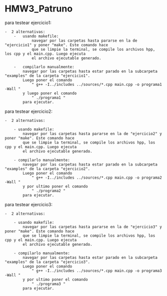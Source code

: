 # HMW3_Patruno

para testear ejercicio1:

    -  2 alternativas:
        -   usando makefile:
                navegar por las carpetas hasta pararse en la de "ejercicio1" y poner "make". Este comando hace
                que se limpie la terminal, se compile los archivos hpp, los cpp y el main.cpp. Luego ejecuta
                el archivo ejecutable generado.

        -   compilarlo manualmente:
            navegar por las carpetas hasta estar parado en la subcarpeta "examples" de la carpeta "ejercicio1".
            Luego poner el comando
                " g++ -I../includes ../sources/*.cpp main.cpp -o programa1 -Wall " 
            y luego poner el comando 
                " ./programa1 " 
            para ejecutar.

para testear ejercicio2:

    -  2 alternativas:

        - usando makefile:
            navegar por las carpetas hasta pararse en la de "ejercicio2" y poner "make". Este comando hace
            que se limpie la terminal, se compile los archivos hpp, los cpp y el main.cpp. Luego ejecuta
            el archivo ejecutable generado.

        - compilarlo manualmente:
            navegar por las carpetas hasta estar parado en la subcarpeta "examples" de la carpeta "ejercicio2".
            Luego poner el comando
                " g++ -I../includes ../sources/*.cpp main.cpp -o programa2 -Wall " 
            y por ultimo poner el comando 
                " ./programa2 " 
            para ejecutar.

para testear ejercicio3:

    -  2 alternativas:

        - usando makefile:
            navegar por las carpetas hasta pararse en la de "ejercicio3" y poner "make". Este comando hace
            que se limpie la terminal, se compile los archivos hpp, los cpp y el main.cpp. Luego ejecuta
            el archivo ejecutable generado.

        - compilarlo manualmente:
            navegar por las carpetas hasta estar parado en la subcarpeta "examples" de la carpeta "ejercicio3".
            Luego poner el comando
                " g++ -I../includes ../sources/*.cpp main.cpp -o programa3 -Wall " 
            y por ultimo poner el comando 
                " ./programa3 " 
            para ejecutar.